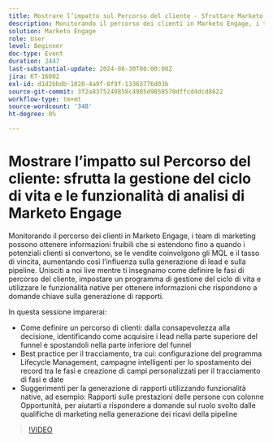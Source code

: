 ```yaml
---
title: Mostrare l’impatto sul Percorso del cliente - Sfruttare Marketo Engage Lifecycle Management e Analytics
description: Monitorando il percorso dei clienti in Marketo Engage, i team di marketing possono ottenere informazioni fruibili che si estendono fino a quando i potenziali clienti si convertono, se le vendite coinvolgono gli MQL e il tasso di vincita, aumentando così l’influenza sulla generazione di lead e sulla pipeline. Unisciti a noi live mentre ti insegnamo come definire le fasi di percorso del cliente, impostare un programma di gestione del ciclo di vita e utilizzare le funzionalità native per ottenere informazioni che rispondono a domande chiave sulla generazione di rapporti.    In questa sessione imparerai   Come definire un percorso di clienti, dalla consapevolezza alla decisione, identificando come acquisire i lead nella parte superiore del funnel e spostandoli nella parte inferiore del funnel    Best practice per il tracciamento, tra cui configurazione del programma Lifecycle Management, campagne intelligenti per lo spostamento dei record tra le fasi e creazione di campi personalizzati per il tracciamento di fasi e date   Suggerimenti per la generazione di rapporti utilizzando funzionalità native, come i rapporti sulle prestazioni delle persone con le colonne Opportunità, per aiutarti a rispondere a domande sul ruolo svolto dalle qualifiche di marketing nella generazione dei ricavi della pipeline
solution: Marketo Engage
role: User
level: Beginner
doc-type: Event
duration: 2447
last-substantial-update: 2024-08-30T00:00:00Z
jira: KT-16002
exl-id: d1d2bbdb-1020-4a9f-8f9f-13363776d03b
source-git-commit: 3f2a8375249858c4905d9058570dffcd4dcd8622
workflow-type: tm+mt
source-wordcount: '348'
ht-degree: 0%

---
```


# Mostrare l’impatto sul Percorso del cliente: sfrutta la gestione del ciclo di vita e le funzionalità di analisi di Marketo Engage

Monitorando il percorso dei clienti in Marketo Engage, i team di marketing possono ottenere informazioni fruibili che si estendono fino a quando i potenziali clienti si convertono, se le vendite coinvolgono gli MQL e il tasso di vincita, aumentando così l’influenza sulla generazione di lead e sulla pipeline. Unisciti a noi live mentre ti insegnamo come definire le fasi di percorso del cliente, impostare un programma di gestione del ciclo di vita e utilizzare le funzionalità native per ottenere informazioni che rispondono a domande chiave sulla generazione di rapporti.

In questa sessione imparerai:

* Come definire un percorso di clienti: dalla consapevolezza alla decisione, identificando come acquisire i lead nella parte superiore del funnel e spostandoli nella parte inferiore del funnel
* Best practice per il tracciamento, tra cui: configurazione del programma Lifecycle Management, campagne intelligenti per lo spostamento dei record tra le fasi e creazione di campi personalizzati per il tracciamento di fasi e date
* Suggerimenti per la generazione di rapporti utilizzando funzionalità native, ad esempio: Rapporti sulle prestazioni delle persone con colonne Opportunità, per aiutarti a rispondere a domande sul ruolo svolto dalle qualifiche di marketing nella generazione dei ricavi della pipeline

>[!VIDEO](https://video.tv.adobe.com/v/3432945/?learn=on)
